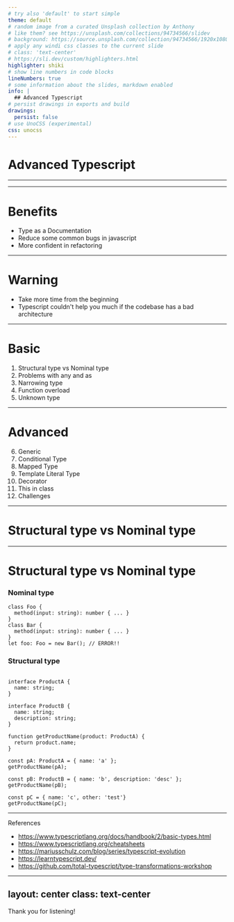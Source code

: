 ```yaml
---
# try also 'default' to start simple
theme: default
# random image from a curated Unsplash collection by Anthony
# like them? see https://unsplash.com/collections/94734566/slidev
# background: https://source.unsplash.com/collection/94734566/1920x1080
# apply any windi css classes to the current slide
# class: 'text-center'
# https://sli.dev/custom/highlighters.html
highlighter: shiki
# show line numbers in code blocks
lineNumbers: true
# some information about the slides, markdown enabled
info: |
  ## Advanced Typescript
# persist drawings in exports and build
drawings:
  persist: false
# use UnoCSS (experimental)
css: unocss
---
```

# Advanced Typescript

---
---

# Benefits

<ul class="list-disc">
<li class="text-left">Type as a Documentation</li>
<li class="text-left">Reduce some common bugs in javascript</li>
<li class="text-left">More confident in refactoring</li>
</ul>

---

# Warning

<ul class="list-disc">
<li>Take more time from the beginning</li>
<li>Typescript couldn't help you much if the codebase has a bad architecture</li>
</ul>

--- 

# Basic
1. Structural type vs Nominal type
2. Problems with any and as
3. Narrowing type
4. Function overload
5. Unknown type

---

# Advanced
6. Generic
7. Conditional Type
8. Mapped Type
9. Template Literal Type
10. Decorator
11. This in class
12. Challenges


---

# Structural type vs Nominal type

---

# Structural type vs Nominal type


<div class="max-h-11/12 overflow-auto">

### Nominal type

```
class Foo {
  method(input: string): number { ... }
}
class Bar {
  method(input: string): number { ... }
}
let foo: Foo = new Bar(); // ERROR!!
```



### Structural type

```

interface ProductA {
  name: string;
}

interface ProductB {
  name: string;
  description: string;
}

function getProductName(product: ProductA) {
  return product.name;
}

const pA: ProductA = { name: 'a' };
getProductName(pA);

const pB: ProductB = { name: 'b', description: 'desc' };
getProductName(pB);

const pC = { name: 'c', other: 'test'}
getProductName(pC);
```

</div>


---

References
* https://www.typescriptlang.org/docs/handbook/2/basic-types.html
* https://www.typescriptlang.org/cheatsheets
* https://mariusschulz.com/blog/series/typescript-evolution
* https://learntypescript.dev/
* https://github.com/total-typescript/type-transformations-workshop

---
layout: center
class: text-center
---

Thank you for listening!